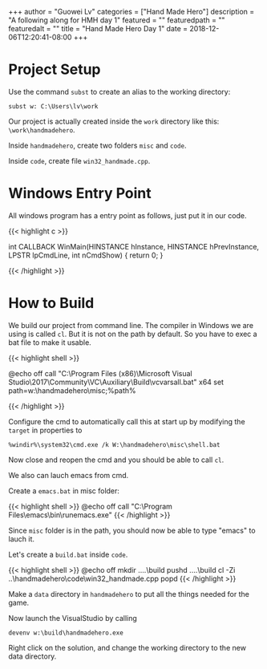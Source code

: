 +++
author = "Guowei Lv"
categories = ["Hand Made Hero"]
description = "A following along for HMH day 1"
featured = ""
featuredpath = ""
featuredalt = ""
title = "Hand Made Hero Day 1"
date = 2018-12-06T12:20:41-08:00
+++

# Project Setup

Use the command `subst` to create an alias to the working directory:

`subst w: C:\Users\lv\work`

Our project is actually created inside the `work` directory like this: `\work\handmadehero`.

Inside `handmadehero`, create two folders `misc` and `code`.

Inside `code`, create file `win32_handmade.cpp`.

# Windows Entry Point

All windows program has a entry point as follows, just put it in our code.

{{< highlight c >}}

int CALLBACK WinMain(HINSTANCE hInstance, HINSTANCE hPrevInstance,
                     LPSTR lpCmdLine, int nCmdShow) {
  return 0;
}

{{< /highlight >}}

# How to Build

We build our project from command line. The compiler in Windows we are using is called `cl`. But it is not on the path by default. So you have to exec a bat file to make it usable.

{{< highlight shell >}}

@echo off
call "C:\Program Files (x86)\Microsoft Visual Studio\2017\Community\VC\Auxiliary\Build\vcvarsall.bat" x64
set path=w:\handmadehero\misc;%path%

{{< /highlight >}}

Configure the cmd to automatically call this at start up by modifying the `target` in properties to

`%windir%\system32\cmd.exe /k W:\handmadehero\misc\shell.bat`

Now close and reopen the cmd and you should be able to call `cl`.

We also can lauch emacs from cmd.

Create a `emacs.bat` in misc folder:

{{< highlight shell >}}
@echo off
call "C:\Program Files\emacs\bin\runemacs.exe"
{{< /highlight >}}

Since `misc` folder is in the path, you should now be able to type "emacs" to lauch it.

Let's create a `build.bat` inside `code`.

{{< highlight shell >}}
@echo off
mkdir ..\..\build
pushd ..\..\build
cl -Zi ..\handmadehero\code\win32_handmade.cpp
popd
{{< /highlight >}}

Make a `data` directory in `handmadehero` to put all the things needed for the game.

Now launch the VisualStudio by calling

`devenv w:\build\handmadehero.exe`

Right click on the solution, and change the working directory to the new data directory.


